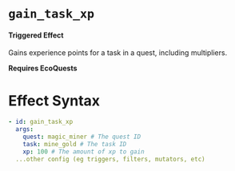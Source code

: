 # `gain_task_xp`

#### Triggered Effect

Gains experience points for a task in a quest, including multipliers.

**Requires EcoQuests**

# Effect Syntax

```yaml
- id: gain_task_xp
  args:
    quest: magic_miner # The quest ID
    task: mine_gold # The task ID
    xp: 100 # The amount of xp to gain
  ...other config (eg triggers, filters, mutators, etc)
```
